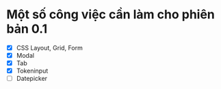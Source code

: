 Một số công việc cần làm cho phiên bản 0.1
==========================================

- [x] CSS Layout, Grid, Form
- [x] Modal
- [x] Tab
- [x] Tokeninput
- [ ] Datepicker
